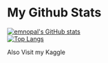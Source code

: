 # My Github Stats

[![emnopal's GitHub stats](https://github-readme-stats.vercel.app/api?username=emnopal&count_private=true&layout=compact&show_icons=true&theme=tokyonight)](https://github.com/emnopal/test-stats) <br>
[![Top Langs](https://github-readme-stats.vercel.app/api/top-langs/?username=emnopal&layout=compact&hide=visual%20basic%20.net,pascal,matlab,m&langs_count=8&theme=tokyonight)](https://github.com/emnopal/test-stats) <br>

Also Visit my Kaggle




